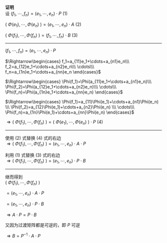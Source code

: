 **证明**    
设 $(f_1,\cdots,f_n)=(e_1,\cdots,e_n)\cdot P\ (1)$     
    
 $(\ \Phi(e_1),\cdots,\Phi(e_n)\ )    
=(e_1,\cdots,e_n)\cdot A\ (2)$     
    
 $(\ \Phi(f_1),\cdots,\Phi(f_n)\ )    
=(f_1,\cdots,f_n)\cdot B\ (3)$     
    
---    
    
 $(f_1,\cdots,f_n)=(e_1,\cdots,e_n)\cdot P$     
    
 $\Rightarrow\begin{cases}    
f_1=a_{11}e_1+\cdots+a_{n1}e_n\\\     
f_2=a_{12}e_1+\cdots+a_{n2}e_n\\\     
\cdots\\\     
f_n=a_{1n}e_1+\cdots+a_{nn}e_n    
\end{cases}$     
    
 $\Rightarrow\begin{cases}    
\Phi(f_1)=\Phi(a_{11}e_1+\cdots+a_{n1}e_n)\\\     
\Phi(f_2)=\Phi(a_{12}e_1+\cdots+a_{n2}e_n)\\\     
\cdots\\\     
\Phi(f_n)=\Phi(a_{1n}e_1+\cdots+a_{nn}e_n)    
\end{cases}$     
    
 $\Rightarrow\begin{cases}    
\Phi(f_1)=a_{11}\Phi(e_1)+\cdots+a_{n1}\Phi(e_n)    
\\\     
\Phi(f_2)=a_{12}\Phi(e_1)+\cdots+a_{n2}\Phi(e_n)    
\\\     
\cdots\\\     
\Phi(f_n)=a_{1n}\Phi(e_1)+\cdots+a_{nn}\Phi(e_n)    
\end{cases}$     
    
 $\Rightarrow    
(\ \Phi(f_1),\cdots,\Phi(f_n)\ )    
=(\ \Phi(e_1),\cdots,\Phi(e_n)\ )\cdot P\ (4)$     
    
---    
    
使用 $(2)$ 式替换 $(4)$ 式的右边    
 $\Rightarrow(\ \Phi(f_1),\cdots,\Phi(f_n)\ )=(e_1,\cdots,e_n)\cdot A\cdot P$     
    
利用 $(1)$ 式替换 $(3)$ 式的右边    
 $\Rightarrow(\ \Phi(f_1),\cdots,\Phi(f_n)\ )=(e_1,\cdots,e_n)\cdot P\cdot B$     
    
---    
继而得到    
 $(\ \Phi(f_1),\cdots,\Phi(f_n)\ )$     
    
 $=(e_1,\cdots,e_n)\cdot A\cdot P$     
    
 $=(e_1,\cdots,e_n)\cdot P\cdot B$     
    
 $\Rightarrow A\cdot P=P\cdot B$     
    
又因为过渡矩阵都是可逆的，即 $P$ 可逆    
    
 $\Rightarrow B=P^{-1}\cdot A\cdot P$     
